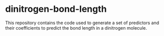 # dinitrogen-bond-length
This repository contains the code used to generate a set of predictors and their coefficients to predict the bond length in a dinitrogen molecule.
